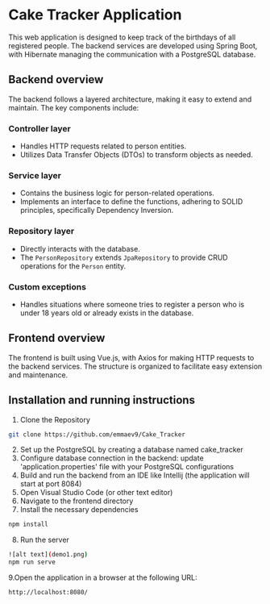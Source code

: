 # Cake Tracker Application

This web application is designed to keep track of the birthdays of all registered people. 
The backend services are developed using Spring Boot, with Hibernate managing the communication with a PostgreSQL database.

## Backend overview

The backend follows a layered architecture, making it easy to extend and maintain. The key components include:

### Controller layer
- Handles HTTP requests related to person entities.
- Utilizes Data Transfer Objects (DTOs) to transform objects as needed.

### Service layer
- Contains the business logic for person-related operations.
- Implements an interface to define the functions, adhering to SOLID principles, specifically Dependency Inversion.

### Repository layer
- Directly interacts with the database.
- The `PersonRepository` extends `JpaRepository` to provide CRUD operations for the `Person` entity.

### Custom exceptions
- Handles situations where someone tries to register a person who is under 18 years old or already exists in the database.

## Frontend overview

The frontend is built using Vue.js, with Axios for making HTTP requests to the backend services. The structure is organized to facilitate easy extension and maintenance.

## Installation and running instructions

1. Clone the Repository
```bash
git clone https://github.com/emmaev9/Cake_Tracker
```
2. Set up the PostgreSQL by creating a database named cake_tracker
3. Configure database connection in the backend: update 'application.properties' file with your PostgreSQL configurations
4. Build and run the backend from an IDE like Intellij (the application will start at port 8084)
5. Open Visual Studio Code (or other text editor)
6. Navigate to the frontend directory
7. Install the necessary dependencies
```bash
npm install
```
8. Run the server
```bash
![alt text](demo1.png)
npm run serve
```
9.Open the application in a browser at the following URL:
```bash
http://localhost:8080/
```
